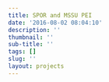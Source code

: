 ```yaml
---
title: SPOR and MSSU PEI
date: '2016-08-02 08:04:10'
description: ''
thumbnail: ''
sub-title: ''
tags: []
slug: ''
layout: projects
---
```

